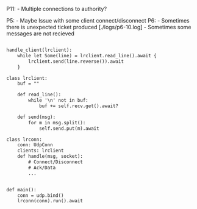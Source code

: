 P11:
	- Multiple connections to authority?

P5: 
	- Maybe Issue with some client connect/disconnect
P6:
	- Sometimes there is unexpected ticket produced [./logs/p6-10.log]
	- Sometimes some messages are not recieved


```txt

handle_client(lrclient):
	while let Some(line) = lrclient.read_line().await {
		lrclient.send(line.reverse()).await
	}

class lrclient:
	buf = ""

	def read_line():
		while '\n' not in buf:
			buf += self.recv.get().await?

	def send(msg):
		for m in msg.split():
			self.send.put(m).await

class lrconn:
	conn: UdpConn
	clients: lrclient
	def handle(msg, socket):
		# Connect/Disconnect
		# Ack/Data
		...


def main():
	conn = udp.bind()
	lrconn(conn).run().await

```